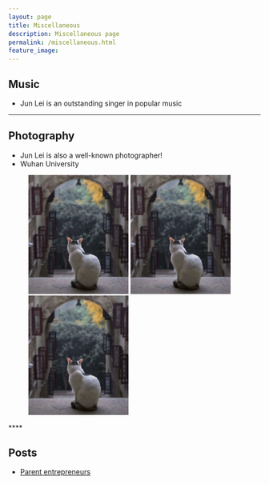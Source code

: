 ```yaml
---
layout: page
title: Miscellaneous
description: Miscellaneous page
permalink: /miscellaneous.html
feature_image: 
---
```


## Music
- Jun Lei is an outstanding singer in popular music

****

## Photography
- Jun Lei is also a well-known photographer!
- Wuhan University
<figure class="half">
  <img src="images/640.jpg" title="whu" width="200"/>
  <img src="images/640.jpg" title="whu" width="200"/>
  <img src="images/640.jpg" title="whu" width="200"/>
</figure>
****

## Posts
- [Parent entrepreneurs](_posts/2019-01-01-the-advantages-and-disadvantages-of-working-from-home.md)

